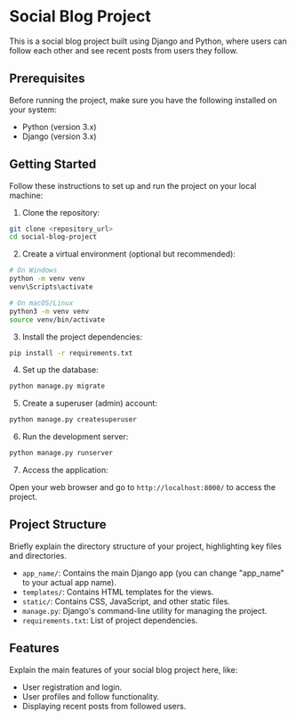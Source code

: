 # Social Blog Project

This is a social blog project built using Django and Python, where users can follow each other and see recent posts from users they follow.

## Prerequisites

Before running the project, make sure you have the following installed on your system:

- Python (version 3.x)
- Django (version 3.x)

## Getting Started

Follow these instructions to set up and run the project on your local machine:

1. Clone the repository:

```bash
git clone <repository_url>
cd social-blog-project
```

2. Create a virtual environment (optional but recommended):

```bash
# On Windows
python -m venv venv
venv\Scripts\activate

# On macOS/Linux
python3 -m venv venv
source venv/bin/activate
```

3. Install the project dependencies:

```bash
pip install -r requirements.txt
```

4. Set up the database:

```bash
python manage.py migrate
```

5. Create a superuser (admin) account:

```bash
python manage.py createsuperuser
```

6. Run the development server:

```bash
python manage.py runserver
```

7. Access the application:

Open your web browser and go to `http://localhost:8000/` to access the project.

## Project Structure

Briefly explain the directory structure of your project, highlighting key files and directories.

- `app_name/`: Contains the main Django app (you can change "app_name" to your actual app name).
- `templates/`: Contains HTML templates for the views.
- `static/`: Contains CSS, JavaScript, and other static files.
- `manage.py`: Django's command-line utility for managing the project.
- `requirements.txt`: List of project dependencies.

## Features

Explain the main features of your social blog project here, like:

- User registration and login.
- User profiles and follow functionality.
- Displaying recent posts from followed users.
